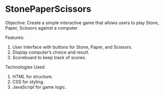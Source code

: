 # StonePaperScissors
Objective: 
Create a simple interactive game that allows users to play Stone, Paper, Scissors against a computer.

Features: 
1. User interface with buttons for Stone, Paper, and Scissors.
2. Display computer’s choice and result.
3. Scoreboard to keep track of scores.
   
Technologies Used
1. HTML for structure.
2. CSS for styling.
3. JavaScript for game logic.
